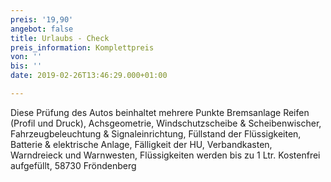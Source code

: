 ```yaml
---
preis: '19,90'
angebot: false
title: Urlaubs - Check
preis_information: Komplettpreis
von: ''
bis: ''
date: 2019-02-26T13:46:29.000+01:00

---
```

Diese Prüfung des Autos beinhaltet mehrere Punkte Bremsanlage Reifen (Profil und Druck), Achsgeometrie, Windschutzscheibe & Scheibenwischer, Fahrzeugbeleuchtung & Signaleinrichtung, Füllstand der Flüssigkeiten, Batterie & elektrische Anlage, Fälligkeit der HU, Verbandkasten, Warndreieck und Warnwesten, Flüssigkeiten werden bis zu 1 Ltr. Kostenfrei aufgefüllt, 58730 Fröndenberg